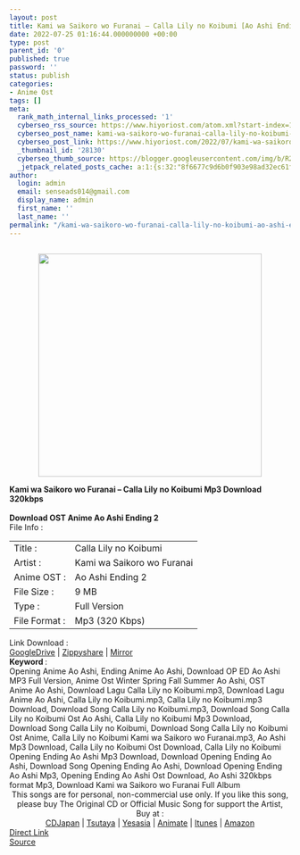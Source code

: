 ```yaml
---
layout: post
title: Kami wa Saikoro wo Furanai – Calla Lily no Koibumi [Ao Ashi Ending 2]
date: 2022-07-25 01:16:44.000000000 +00:00
type: post
parent_id: '0'
published: true
password: ''
status: publish
categories:
- Anime Ost
tags: []
meta:
  rank_math_internal_links_processed: '1'
  cyberseo_rss_source: https://www.hiyoriost.com/atom.xml?start-index=1
  cyberseo_post_name: kami-wa-saikoro-wo-furanai-calla-lily-no-koibumi-ao-ashi-ending-2
  cyberseo_post_link: https://www.hiyoriost.com/2022/07/kami-wa-saikoro-wo-furanai-calla-lily.html
  _thumbnail_id: '28130'
  cyberseo_thumb_source: https://blogger.googleusercontent.com/img/b/R29vZ2xl/AVvXsEhnaTJV1gty274AaPj9v_-L-v1N4HLJU8k8YHMpWlDM-qlUc8k0riYwkOhMk1hu_GuKBl8xxRDBbjBC2-zLJxWoVIfs8aRC431eLMUeuy8g4IJ2Y6rMP_2iYpSVmYbIydumQdOEG-03XdZcIhgQz5kIDadWNdhQcybZ9beyAqxO8FZn-0SJSvI5aLOT/s400/cover%20%2856%29.jpg
  _jetpack_related_posts_cache: a:1:{s:32:"8f6677c9d6b0f903e98ad32ec61f8deb";a:2:{s:7:"expires";i:1663351370;s:7:"payload";a:3:{i:0;a:1:{s:2:"id";i:28333;}i:1;a:1:{s:2:"id";i:28343;}i:2;a:1:{s:2:"id";i:29351;}}}}
author:
  login: admin
  email: senseads014@gmail.com
  display_name: admin
  first_name: ''
  last_name: ''
permalink: "/kami-wa-saikoro-wo-furanai-calla-lily-no-koibumi-ao-ashi-ending-2/"
---
```

<div class="separator" style="clear: both"><a href="https://blogger.googleusercontent.com/img/b/R29vZ2xl/AVvXsEhnaTJV1gty274AaPj9v_-L-v1N4HLJU8k8YHMpWlDM-qlUc8k0riYwkOhMk1hu_GuKBl8xxRDBbjBC2-zLJxWoVIfs8aRC431eLMUeuy8g4IJ2Y6rMP_2iYpSVmYbIydumQdOEG-03XdZcIhgQz5kIDadWNdhQcybZ9beyAqxO8FZn-0SJSvI5aLOT/s1500/cover%20%2856%29.jpg" style="display: block;padding: 1em 0;text-align: center"><img alt border="0" data-original-height="1500" data-original-width="1500" src="{{ site.baseurl }}/assets/2022/07/cover%20%2856%29.jpg" width="400" /></a></div>
<div class="judulpost">
<b>Kami wa Saikoro wo Furanai – Calla Lily no Koibumi Mp3 Download 320kbps<br />
<br />
Download OST Anime Ao Ashi Ending 2</b>
</div>
<div class="linkdownload">File Info : </div>
<div class="info2" id="Info">
<table>
<tbody>
<tr>
<td class="tablex">Title :</td>
<td>Calla Lily no Koibumi</td>
</tr>
<tr>
<td class="tablex">Artist :</td>
<td>Kami wa Saikoro wo Furanai</td>
</tr>
<tr>
<td class="tablex">Anime OST :</td>
<td>Ao Ashi Ending 2</td>
</tr>
<tr>
<td class="tablex">File Size :</td>
<td>9 MB</td>
</tr>
<tr>
<td class="tablex">Type :</td>
<td>Full Version</td>
</tr>
<tr>
<td class="tablex">File Format :</td>
<td>Mp3 (320 Kbps)</td>
</tr>
</tbody>
</table>
</div>
<div class="linkdownload">Link Download : </div>
<div class="listdl"><a href="https://drive.google.com/file/d/1yRO6k5JTUrM3LdWVJvXEukD2oeFu52LD/view?usp=drivesdk" rel="nofollow noopener" target="_blank">GoogleDrive</a> | <a href="https://www11.zippyshare.com/v/vg3IqpXN/file.html" rel="nofollow noopener" target="_blank">Zippyshare</a> | <a href="https://mir.cr/GWUMKTYL" rel="nofollow noopener" target="_blank">Mirror</a></div>
<div class="keywordz"><b>Keyword </b> :
<div class="tagser">Opening Anime Ao Ashi, Ending Anime Ao Ashi, Download OP ED Ao Ashi MP3 Full Version, Anime Ost Winter Spring Fall Summer Ao Ashi, OST Anime Ao Ashi, Download Lagu Calla Lily no Koibumi.mp3, Download Lagu Anime Ao Ashi, Calla Lily no Koibumi.mp3, Calla Lily no Koibumi.mp3 Download, Download Song Calla Lily no Koibumi.mp3, Download Song Calla Lily no Koibumi Ost Ao Ashi, Calla Lily no Koibumi Mp3 Download, Download Song Calla Lily no Koibumi, Download Song Calla Lily no Koibumi Ost Anime, Calla Lily no Koibumi Kami wa Saikoro wo Furanai.mp3, Ao Ashi Mp3 Download, Calla Lily no Koibumi Ost Download, Calla Lily no Koibumi Opening Ending Ao Ashi Mp3 Download, Download Opening Ending Ao Ashi, Download Song Opening Ending Ao Ashi, Download Opening Ending Ao Ashi Mp3, Opening Ending Ao Ashi Ost Download, Ao Ashi 320kbps format Mp3, Download Kami wa Saikoro wo Furanai Full Album</div>
</div>
<div class="buycd" align="center">This songs are for personal, non-commercial use only. If you like this song, please buy The Original CD or Official Music Song for support the Artist, Buy at : <br /><a href="https://www.cdjapan.co.jp/" target="_blank" rel="noopener">CDJapan</a> | <a href="https://shop.tsutaya.co.jp/" target="_blank" rel="noopener">Tsutaya</a> | <a href="https://www.yesasia.com/" target="_blank" rel="noopener">Yesasia</a> | <a href="https://www.animate-onlineshop.jp/" target="_blank" rel="noopener">Animate</a> | <a href="https://www.apple.com/jp/itunes" target="_blank" rel="noopener">Itunes</a> | <a href="https://amazon.co.jp/" target="_blank" rel="noopener">Amazon</a>
</div>
<div class="divbtn"> <a href="https://handymansurrender.com/fihup8buzv?key=94550f7ce39444073321dde3b8782f97" class="btn"><i class="fa fa-download"></i> Direct Link</a> <br /><a href="https://www.hiyoriost.com/2022/07/kami-wa-saikoro-wo-furanai-calla-lily.html">Source</a> </div>

